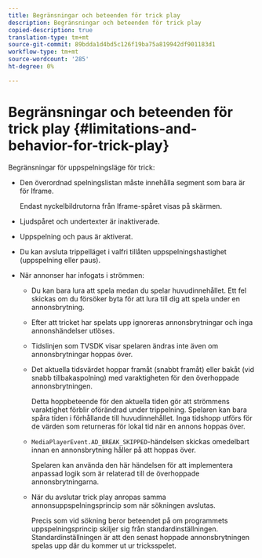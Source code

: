 ```yaml
---
title: Begränsningar och beteenden för trick play
description: Begränsningar och beteenden för trick play
copied-description: true
translation-type: tm+mt
source-git-commit: 89bdda1d4bd5c126f19ba75a819942df901183d1
workflow-type: tm+mt
source-wordcount: '285'
ht-degree: 0%

---
```



# Begränsningar och beteenden för trick play {#limitations-and-behavior-for-trick-play}

<!--<a id="section_2BC43539C5C142E085D06A7E35C76726"></a>-->

Begränsningar för uppspelningsläge för trick:

* Den överordnad spelningslistan måste innehålla segment som bara är för Iframe.

   Endast nyckelbildrutorna från Iframe-spåret visas på skärmen.
* Ljudspåret och undertexter är inaktiverade.
* Uppspelning och paus är aktiverat.
* Du kan avsluta trippelläget i valfri tillåten uppspelningshastighet (uppspelning eller paus).
* När annonser har infogats i strömmen:

   * Du kan bara lura att spela medan du spelar huvudinnehållet. Ett fel skickas om du försöker byta för att lura till dig att spela under en annonsbrytning.
   * Efter att tricket har spelats upp ignoreras annonsbrytningar och inga annonshändelser utlöses.
   * Tidslinjen som TVSDK visar spelaren ändras inte även om annonsbrytningar hoppas över.
   * Det aktuella tidsvärdet hoppar framåt (snabbt framåt) eller bakåt (vid snabb tillbakaspolning) med varaktigheten för den överhoppade annonsbrytningen.

      Detta hoppbeteende för den aktuella tiden gör att strömmens varaktighet förblir oförändrad under trippelning. Spelaren kan bara spåra tiden i förhållande till huvudinnehållet. Inga tidshopp utförs för de värden som returneras för lokal tid när en annons hoppas över.
   * `MediaPlayerEvent.AD_BREAK_SKIPPED`-händelsen skickas omedelbart innan en annonsbrytning håller på att hoppas över.

      Spelaren kan använda den här händelsen för att implementera anpassad logik som är relaterad till de överhoppade annonsbrytningarna.

   * När du avslutar trick play anropas samma annonsuppspelningsprincip som när sökningen avslutas.

      Precis som vid sökning beror beteendet på om programmets uppspelningsprincip skiljer sig från standardinställningen. Standardinställningen är att den senast hoppade annonsbrytningen spelas upp där du kommer ut ur tricksspelet.

